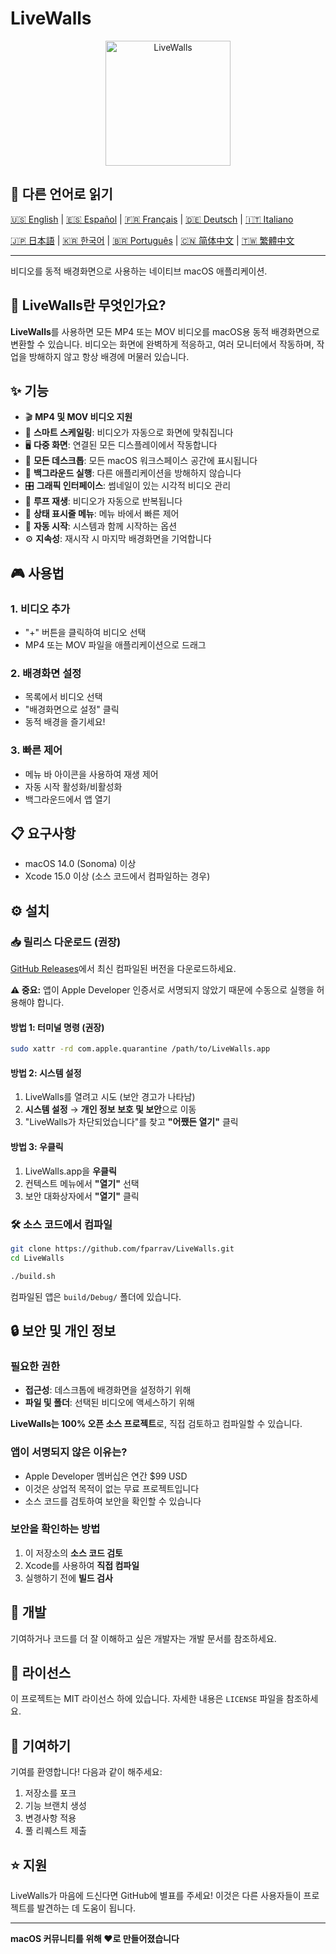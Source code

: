# LiveWalls

<p align="center">
  <img src="icon_asset/icono-macOS-Default-1024x1024@2x.png" alt="LiveWalls" width="200" height="200">
</p>

## 📖 다른 언어로 읽기

[🇺🇸 English](README.en.md) | [🇪🇸 Español](README.es.md) | [🇫🇷 Français](README.fr.md) | [🇩🇪 Deutsch](README.de.md) | [🇮🇹 Italiano](README.it.md)

[🇯🇵 日本語](README.ja.md) | [🇰🇷 한국어](README.ko.md) | [🇧🇷 Português](README.pt-BR.md) | [🇨🇳 简体中文](README.zh-CN.md) | [🇹🇼 繁體中文](README.zh-TW.md)

---

비디오를 동적 배경화면으로 사용하는 네이티브 macOS 애플리케이션.

## 🎥 LiveWalls란 무엇인가요?

**LiveWalls**를 사용하면 모든 MP4 또는 MOV 비디오를 macOS용 동적 배경화면으로 변환할 수 있습니다. 비디오는 화면에 완벽하게 적응하고, 여러 모니터에서 작동하며, 작업을 방해하지 않고 항상 배경에 머물러 있습니다.

## ✨ 기능

- 🎬 **MP4 및 MOV 비디오 지원**
- 📱 **스마트 스케일링**: 비디오가 자동으로 화면에 맞춰집니다
- 🖥️ **다중 화면**: 연결된 모든 디스플레이에서 작동합니다
- 🏢 **모든 데스크톱**: 모든 macOS 워크스페이스 공간에 표시됩니다
- 👻 **백그라운드 실행**: 다른 애플리케이션을 방해하지 않습니다
- 🎛️ **그래픽 인터페이스**: 썸네일이 있는 시각적 비디오 관리
- 🔄 **루프 재생**: 비디오가 자동으로 반복됩니다
- 📍 **상태 표시줄 메뉴**: 메뉴 바에서 빠른 제어
- 🚀 **자동 시작**: 시스템과 함께 시작하는 옵션
- ⚙️ **지속성**: 재시작 시 마지막 배경화면을 기억합니다

## 🎮 사용법

### 1. 비디오 추가

- "+" 버튼을 클릭하여 비디오 선택
- MP4 또는 MOV 파일을 애플리케이션으로 드래그

### 2. 배경화면 설정

- 목록에서 비디오 선택
- "배경화면으로 설정" 클릭
- 동적 배경을 즐기세요!

### 3. 빠른 제어

- 메뉴 바 아이콘을 사용하여 재생 제어
- 자동 시작 활성화/비활성화
- 백그라운드에서 앱 열기

## 📋 요구사항

- macOS 14.0 (Sonoma) 이상
- Xcode 15.0 이상 (소스 코드에서 컴파일하는 경우)

## ⚙️ 설치

### 📥 릴리스 다운로드 (권장)

[GitHub Releases](https://github.com/fparrav/LiveWalls/releases/latest)에서 최신 컴파일된 버전을 다운로드하세요.

**⚠️ 중요:** 앱이 Apple Developer 인증서로 서명되지 않았기 때문에 수동으로 실행을 허용해야 합니다.

#### 방법 1: 터미널 명령 (권장)

```bash
sudo xattr -rd com.apple.quarantine /path/to/LiveWalls.app
```

#### 방법 2: 시스템 설정

1. LiveWalls를 열려고 시도 (보안 경고가 나타남)
2. **시스템 설정** → **개인 정보 보호 및 보안**으로 이동
3. "LiveWalls가 차단되었습니다"를 찾고 **"어쨌든 열기"** 클릭

#### 방법 3: 우클릭

1. LiveWalls.app을 **우클릭**
2. 컨텍스트 메뉴에서 **"열기"** 선택
3. 보안 대화상자에서 **"열기"** 클릭

### 🛠️ 소스 코드에서 컴파일

   ```bash
   git clone https://github.com/fparrav/LiveWalls.git
   cd LiveWalls
   ```

   ```bash
   ./build.sh
   ```

   컴파일된 앱은 `build/Debug/` 폴더에 있습니다.

## 🔒 보안 및 개인 정보

### 필요한 권한

- **접근성**: 데스크톱에 배경화면을 설정하기 위해
- **파일 및 폴더**: 선택된 비디오에 액세스하기 위해

**LiveWalls는 100% 오픈 소스 프로젝트**로, 직접 검토하고 컴파일할 수 있습니다.

### 앱이 서명되지 않은 이유는?

- Apple Developer 멤버십은 연간 $99 USD
- 이것은 상업적 목적이 없는 무료 프로젝트입니다
- 소스 코드를 검토하여 보안을 확인할 수 있습니다

### 보안을 확인하는 방법

1. 이 저장소의 **소스 코드 검토**
2. Xcode를 사용하여 **직접 컴파일**
3. 실행하기 전에 **빌드 검사**

## 🚀 개발

기여하거나 코드를 더 잘 이해하고 싶은 개발자는 개발 문서를 참조하세요.

## 📄 라이선스

이 프로젝트는 MIT 라이선스 하에 있습니다. 자세한 내용은 `LICENSE` 파일을 참조하세요.

## 🤝 기여하기

기여를 환영합니다! 다음과 같이 해주세요:

1. 저장소를 포크
2. 기능 브랜치 생성
3. 변경사항 적용
4. 풀 리퀘스트 제출

## ⭐ 지원

LiveWalls가 마음에 드신다면 GitHub에 별표를 주세요! 이것은 다른 사용자들이 프로젝트를 발견하는 데 도움이 됩니다.

---

**macOS 커뮤니티를 위해 ❤️로 만들어졌습니다**
